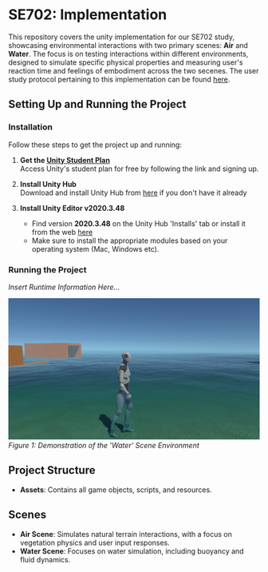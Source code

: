 # SE702: Implementation

This repository covers the unity implementation for our SE702 study, showcasing environmental interactions with two primary scenes: **Air** and **Water**. The focus is on testing interactions within different environments, designed to simulate specific physical properties and measuring user's reaction time and feelings of embodiment across the two secenes. The user study protocol pertaining to this implementation can be found [here](https://docs.google.com/document/d/1mpcQkzV3XXXwH2mWLcpXabVgCbIsed2JqPSplnRSHes/edit?usp=sharing).

## Setting Up and Running the Project

### Installation

Follow these steps to get the project up and running:

1. **Get the [Unity Student Plan](https://unity.com/products/unity-student)**  
   Access Unity's student plan for free by following the link and signing up.

2. **Install Unity Hub**  
   Download and install Unity Hub from [here](https://unity.com/download) if you don't have it already

3. **Install Unity Editor v2020.3.48**  
   - Find version **2020.3.48** on the Unity Hub 'Installs' tab or install it from the web [here](https://unity.com/releases/editor/whats-new/2020.3.48]())
   - Make sure to install the appropriate modules based on your operating system (Mac, Windows etc).

### Running the Project

_Insert Runtime Information Here..._

<!-- 

4. **Open the Project in Unity Hub**  
   - Clone the project to your local machine.
   - Open Unity Hub and select `Add`.
   - Find the project root folder on your disk and select it. Unity Hub will recognize and load it into the project list.

5. **Opening a Scene in the Unity Editor**  
   - Once the project is loaded in Unity Hub, click `Open` to launch the Unity Editor with this project.
   - To open a scene:
     1. In the Unity Editor, go to the top menu and select `File > Open Scene`.
     2. Navigate to the `Scenes` sub-folder.
     3. Select either the **Air** scene or the **Water** scene, depending on which environment the user has been assigned to experience first.

    Both scenes simulate distinct environmental physics and are part of the Implementation.

-->

![Project Screenshot](image/README/1723948782421.png)
_Figure 1: Demonstration of the 'Water' Scene Environment_

## Project Structure

- **Assets**: Contains all game objects, scripts, and resources.

<!-- 
- **Scenes**: Houses the two primary scenes: `Grass` and `Water`.
- **Scripts**: Contains the core logic for interacting with the environments.
- **Prefabs**: Pre-configured game objects that can be reused across scenes. 

-->

## Scenes

- **Air Scene**: Simulates natural terrain interactions, with a focus on vegetation physics and user input responses.
- **Water Scene**: Focuses on water simulation, including buoyancy and fluid dynamics.
